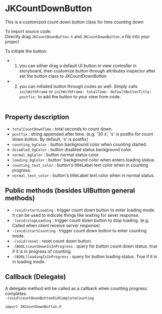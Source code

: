 # JKCountDownButton
This is a customized count down button class for time counting down<br>

To import source code:<br>
Directly drag `JKCountDownButton.h` and `JKCountDownButton.m` fils into your project<br>

To initiate the button: <br>
* 1. you can either drag a default UI button in view controller in storyboard, then customize button through attributes inspector after set the button class to JKCountDownButton<br>
* 2. you can initiated button through codes as well. Simply calls `initWithFrame` or `initWithFrame: totalTime: defaultButtonTitle: postfix:` to add the button to your view from code.<br><br>

## Property description
* `totalCountDownTime` : total seconds to count down.<br>
* `postfix` : string appended after time. (e.g. '30 s', 's' is postfix for count down button. By default, 's' is postfix)<br>
* `counting_bgColor` : button background color when counting started.<br>
* `disabled_bgColor` : button disabled status background color.<br>
* `normal_bgColor` : button normal status color.<br>
* `loading_bgColor` : button' background color when enters loading status.<br>
* `counting_text_color` : button's titleLabel text color when in counting progress.<br>
* `normal_text_color` : button's titleLabel text color when in normal status.<br>

## Public methods (besides UIButton general methods)
* `-(void)startLoading` : trigger count down button to enter loading mode. It can be used to indicate things like waiting for sever response.
* `-(void)stopLoading` : trigger count down button to stop loading. (e.g. Called when client receive server response)
* `-(void)startCounting` : trigger count down button to enter counting mode.
* `-(void)reset` : reset count down button.
* `-(BOOL)countDownIsInProgress` : query for button count down status. true if it is in progress of counting.
* `-(BOOL)loadingIsInProgress` : query for button loading status. True if it is in loading mode.

## Callback (Delegate)
A delegate method will be called as a callback when counting progress completes.<br> `-(void)countDownButtonDidCompleteCounting`<br>

```Object c
import JKCountDownButton.h
```
